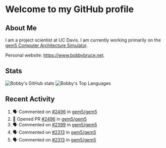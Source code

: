 # Welcome to my GitHub profile

## About Me

I am a project scientist at UC Davis. I am currently working primarily on the [gem5 Computer Architecture Simulator](https://github.com/gem5).

Personal website: <https://www.bobbybruce.net>.

## Stats

![Bobby's GitHub stats](https://github-readme-stats.vercel.app/api?username=bobbyrbruce&show_icons=true&theme=responsive&include_all_commits=true&count_private=true&show=reviews&disable_animations=true)
![Bobby's Top Languages ](https://github-readme-stats.vercel.app/api/top-langs/?username=bobbyrbruce&layout=compact&theme=responsive&count_private=true&langs_count=10&disable_animations=true)

## Recent Activity

<!--START_SECTION:activity-->
1. 🗣 Commented on [#2496](https://github.com/gem5/gem5/pull/2496#issuecomment-3136734818) in [gem5/gem5](https://github.com/gem5/gem5)
2. 💪 Opened PR [#2496](https://github.com/gem5/gem5/pull/2496) in [gem5/gem5](https://github.com/gem5/gem5)
3. 🗣 Commented on [#2399](https://github.com/gem5/gem5/pull/2399#issuecomment-3053286346) in [gem5/gem5](https://github.com/gem5/gem5)
4. 🗣 Commented on [#2313](https://github.com/gem5/gem5/pull/2313#issuecomment-2996897664) in [gem5/gem5](https://github.com/gem5/gem5)
5. 🗣 Commented on [#2313](https://github.com/gem5/gem5/pull/2313#issuecomment-2996344869) in [gem5/gem5](https://github.com/gem5/gem5)
<!--END_SECTION:activity-->
